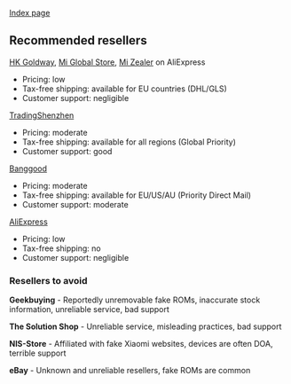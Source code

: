 [Index page](../)

## Recommended resellers

[HK Goldway](https://goldway.aliexpress.com/store/311331), [Mi Global Store](https://www.aliexpress.com/store/3010045), [Mi Zealer](https://www.aliexpress.com/store/3209109) on AliExpress

- Pricing: low
- Tax-free shipping: available for EU countries (DHL/GLS)
- Customer support: negligible

[TradingShenzhen](https://tradingshenzhen.com/)

- Pricing: moderate
- Tax-free shipping: available for all regions (Global Priority)
- Customer support: good

[Banggood](https://www.banggood.com/)

- Pricing: moderate
- Tax-free shipping: available for EU/US/AU (Priority Direct Mail)
- Customer support: moderate

[AliExpress](https://www.aliexpress.com/)

- Pricing: low
- Tax-free shipping: no
- Customer support: negligible

### Resellers to avoid

**Geekbuying** - Reportedly unremovable fake ROMs, inaccurate stock information, unreliable service, bad support

**The Solution Shop** - Unreliable service, misleading practices, bad support

**NIS-Store** - Affiliated with fake Xiaomi websites, devices are often DOA, terrible support

**eBay** - Unknown and unreliable resellers, fake ROMs are common